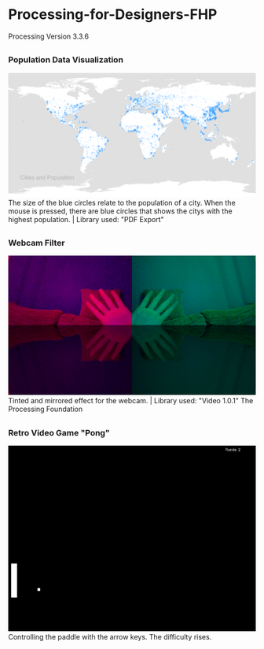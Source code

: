 # Processing-for-Designers-FHP
Processing Version 3.3.6

##

### Population Data Visualization
<img src="https://github.com/Tee994/Processing-for-Designers-FHP/blob/master/map_cities_population.PNG?raw=true" width="750"/>
The size of the blue circles relate to the population of a city.
When the mouse is pressed, there are blue circles that shows the citys with the highest population.
| Library used: "PDF Export"

##

### Webcam Filter
<img src="https://github.com/Tee994/Processing-for-Designers-FHP/blob/master/Webcam-Filter.PNG?raw=true" width="750"/>
Tinted and mirrored effect for the webcam.
| Library used: "Video 1.0.1" The Processing Foundation

##

### Retro Video Game "Pong"
<img src="https://github.com/Tee994/Processing-for-Designers-FHP/blob/master/Ping.PNG?raw=true" width="750"/>
Controlling the paddle with the arrow keys. The difficulty rises.

